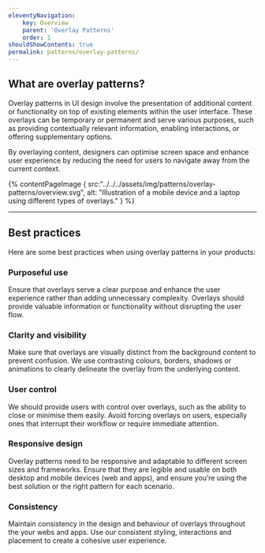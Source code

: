 ```yaml
---
eleventyNavigation:
    key: Overview
    parent: 'Overlay Patterns'
    order: 1
shouldShowContents: true
permalink: patterns/overlay-patterns/
---
```



## What are overlay patterns?

Overlay patterns in UI design involve the presentation of additional content or functionality on top of existing elements within the user interface. These overlays can be temporary or permanent and serve various purposes, such as providing contextually relevant information, enabling interactions, or offering supplementary options.

By overlaying content, designers can optimise screen space and enhance user experience by reducing the need for users to navigate away from the current context.

{% contentPageImage {
  src:"../../../assets/img/patterns/overlay-patterns/overview.svg",
  alt: "Illustration of a mobile device and a laptop using different types of overlays."
} %}

---

## Best practices

Here are some best practices when using overlay patterns in your products:

### Purposeful use

Ensure that overlays serve a clear purpose and enhance the user experience rather than adding unnecessary complexity. Overlays should provide valuable information or functionality without disrupting the user flow.

### Clarity and visibility

Make sure that overlays are visually distinct from the background content to prevent confusion. We use contrasting colours, borders, shadows or animations to clearly delineate the overlay from the underlying content.

### User control

We should provide users with control over overlays, such as the ability to close or minimise them easily. Avoid forcing overlays on users, especially ones that interrupt their workflow or require immediate attention.

### Responsive design

Overlay patterns need to be responsive and adaptable to different screen sizes and frameworks. Ensure that they are legible and usable on both desktop and mobile devices (web and apps), and ensure you’re using the best solution or the right pattern for each scenario.

### Consistency

Maintain consistency in the design and behaviour of overlays throughout the your webs and apps. Use our consistent styling, interactions and placement to create a cohesive user experience.
